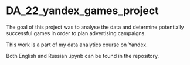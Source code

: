 # DA_22_yandex_games_project
The goal of this project was to analyse the data and determine potentially successful games in order to plan advertising campaigns. 

This work is a part of my data analytics course on Yandex. 

Both English and Russian .ipynb can be found in the repository.

